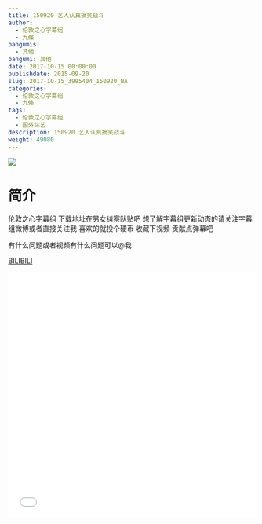 ```yaml
---
title: 150920 艺人认真搞笑战斗
author: 
  - 伦敦之心字幕组
  - 九條
bangumis: 
  - 其他
bangumi: 其他
date: 2017-10-15 00:00:00
publishdate: 2015-09-20
slug: 2017-10-15_3995404_150920_NA
categories: 
  - 伦敦之心字幕组
  - 九條
tags: 
  - 伦敦之心字幕组
  - 国外综艺
description: 150920 艺人认真搞笑战斗
weight: 49080
---
```


![](https://i.imgur.com/9i3sWqJ.jpg)

# 简介  
伦敦之心字幕组 下载地址在男女纠察队贴吧 想了解字幕组更新动态的请关注字幕组微博或者直接关注我 喜欢的就投个硬币 收藏下视频 贡献点弹幕吧
有什么问题或者视频有什么问题可以@我

  [BILIBILI](https://www.bilibili.com/video/av3995404/)


  <iframe src="//www.bilibili.com/html/html5player.html?cid=6440452&aid=3995404" width="100%" height="500" frameborder="0" allowfullscreen="allowfullscreen"></iframe>
